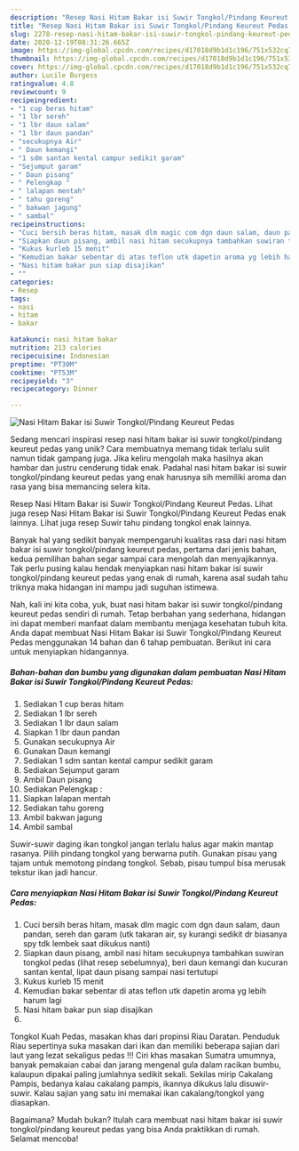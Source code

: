 ```yaml
---
description: "Resep Nasi Hitam Bakar isi Suwir Tongkol/Pindang Keureut Pedas Anti Gagal"
title: "Resep Nasi Hitam Bakar isi Suwir Tongkol/Pindang Keureut Pedas Anti Gagal"
slug: 2278-resep-nasi-hitam-bakar-isi-suwir-tongkol-pindang-keureut-pedas-anti-gagal
date: 2020-12-19T08:31:26.665Z
image: https://img-global.cpcdn.com/recipes/d17018d9b1d1c196/751x532cq70/nasi-hitam-bakar-isi-suwir-tongkolpindang-keureut-pedas-foto-resep-utama.jpg
thumbnail: https://img-global.cpcdn.com/recipes/d17018d9b1d1c196/751x532cq70/nasi-hitam-bakar-isi-suwir-tongkolpindang-keureut-pedas-foto-resep-utama.jpg
cover: https://img-global.cpcdn.com/recipes/d17018d9b1d1c196/751x532cq70/nasi-hitam-bakar-isi-suwir-tongkolpindang-keureut-pedas-foto-resep-utama.jpg
author: Lucile Burgess
ratingvalue: 4.8
reviewcount: 9
recipeingredient:
- "1 cup beras hitam"
- "1 lbr sereh"
- "1 lbr daun salam"
- "1 lbr daun pandan"
- "secukupnya Air"
- " Daun kemangi"
- "1 sdm santan kental campur sedikit garam"
- "Sejumput garam"
- " Daun pisang"
- " Pelengkap "
- " lalapan mentah"
- " tahu goreng"
- " bakwan jagung"
- " sambal"
recipeinstructions:
- "Cuci bersih beras hitam, masak dlm magic com dgn daun salam, daun pandan, sereh dan garam (utk takaran air, sy kurangi sedikit dr biasanya spy tdk lembek saat dikukus nanti)"
- "Siapkan daun pisang, ambil nasi hitam secukupnya tambahkan suwiran tongkol pedas (lihat resep sebelumnya), beri daun kemangi dan kucuran santan kental, lipat daun pisang sampai nasi tertutupi"
- "Kukus kurleb 15 menit"
- "Kemudian bakar sebentar di atas teflon utk dapetin aroma yg lebih harum lagi"
- "Nasi hitam bakar pun siap disajikan"
- ""
categories:
- Resep
tags:
- nasi
- hitam
- bakar

katakunci: nasi hitam bakar 
nutrition: 213 calories
recipecuisine: Indonesian
preptime: "PT30M"
cooktime: "PT53M"
recipeyield: "3"
recipecategory: Dinner

---
```



![Nasi Hitam Bakar isi Suwir Tongkol/Pindang Keureut Pedas](https://img-global.cpcdn.com/recipes/d17018d9b1d1c196/751x532cq70/nasi-hitam-bakar-isi-suwir-tongkolpindang-keureut-pedas-foto-resep-utama.jpg)

Sedang mencari inspirasi resep nasi hitam bakar isi suwir tongkol/pindang keureut pedas yang unik? Cara membuatnya memang tidak terlalu sulit namun tidak gampang juga. Jika keliru mengolah maka hasilnya akan hambar dan justru cenderung tidak enak. Padahal nasi hitam bakar isi suwir tongkol/pindang keureut pedas yang enak harusnya sih memiliki aroma dan rasa yang bisa memancing selera kita.

Resep Nasi Hitam Bakar isi Suwir Tongkol/Pindang Keureut Pedas. Lihat juga resep Nasi Hitam Bakar isi Suwir Tongkol/Pindang Keureut Pedas enak lainnya. Lihat juga resep Suwir tahu pindang tongkol enak lainnya.

Banyak hal yang sedikit banyak mempengaruhi kualitas rasa dari nasi hitam bakar isi suwir tongkol/pindang keureut pedas, pertama dari jenis bahan, kedua pemilihan bahan segar sampai cara mengolah dan menyajikannya. Tak perlu pusing kalau hendak menyiapkan nasi hitam bakar isi suwir tongkol/pindang keureut pedas yang enak di rumah, karena asal sudah tahu triknya maka hidangan ini mampu jadi suguhan istimewa.


Nah, kali ini kita coba, yuk, buat nasi hitam bakar isi suwir tongkol/pindang keureut pedas sendiri di rumah. Tetap berbahan yang sederhana, hidangan ini dapat memberi manfaat dalam membantu menjaga kesehatan tubuh kita. Anda dapat membuat Nasi Hitam Bakar isi Suwir Tongkol/Pindang Keureut Pedas menggunakan 14 bahan dan 6 tahap pembuatan. Berikut ini cara untuk menyiapkan hidangannya.

<!--inarticleads1-->

##### Bahan-bahan dan bumbu yang digunakan dalam pembuatan Nasi Hitam Bakar isi Suwir Tongkol/Pindang Keureut Pedas:

1. Sediakan 1 cup beras hitam
1. Sediakan 1 lbr sereh
1. Sediakan 1 lbr daun salam
1. Siapkan 1 lbr daun pandan
1. Gunakan secukupnya Air
1. Gunakan  Daun kemangi
1. Sediakan 1 sdm santan kental campur sedikit garam
1. Sediakan Sejumput garam
1. Ambil  Daun pisang
1. Sediakan  Pelengkap :
1. Siapkan  lalapan mentah
1. Sediakan  tahu goreng
1. Ambil  bakwan jagung
1. Ambil  sambal


Suwir-suwir daging ikan tongkol jangan terlalu halus agar makin mantap rasanya. Pilih pindang tongkol yang berwarna putih. Gunakan pisau yang tajam untuk memotong pindang tongkol. Sebab, pisau tumpul bisa merusak tekstur ikan jadi hancur. 

<!--inarticleads2-->

##### Cara menyiapkan Nasi Hitam Bakar isi Suwir Tongkol/Pindang Keureut Pedas:

1. Cuci bersih beras hitam, masak dlm magic com dgn daun salam, daun pandan, sereh dan garam (utk takaran air, sy kurangi sedikit dr biasanya spy tdk lembek saat dikukus nanti)
1. Siapkan daun pisang, ambil nasi hitam secukupnya tambahkan suwiran tongkol pedas (lihat resep sebelumnya), beri daun kemangi dan kucuran santan kental, lipat daun pisang sampai nasi tertutupi
1. Kukus kurleb 15 menit
1. Kemudian bakar sebentar di atas teflon utk dapetin aroma yg lebih harum lagi
1. Nasi hitam bakar pun siap disajikan
1. 


Tongkol Kuah Pedas, masakan khas dari propinsi Riau Daratan. Penduduk Riau sepertinya suka masakan dari ikan dan memiliki beberapa sajian dari laut yang lezat sekaligus pedas !!! Ciri khas masakan Sumatra umumnya, banyak pemakaian cabai dan jarang mengenal gula dalam racikan bumbu, kalaupun dipakai paling jumlahnya sedikit sekali. Sekilas mirip Cakalang Pampis, bedanya kalau cakalang pampis, ikannya dikukus lalu disuwir-suwir. Kalau sajian yang satu ini memakai ikan cakalang/tongkol yang diasapkan. 

Bagaimana? Mudah bukan? Itulah cara membuat nasi hitam bakar isi suwir tongkol/pindang keureut pedas yang bisa Anda praktikkan di rumah. Selamat mencoba!
